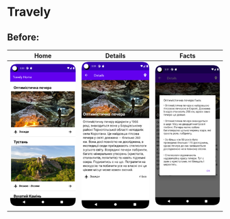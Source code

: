 # Travely
## Before:
|Home|Details|Facts  
|---|---|---
|![](https://github.com/KsushaLad/Travely/blob/main/home_screen.png)|![](https://github.com/KsushaLad/Travely/blob/main/details_screen.png)|![](https://github.com/KsushaLad/Travely/blob/main/facts_screen.png)  
